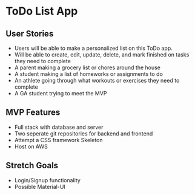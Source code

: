 # ToDo List App

## User Stories
<ul> 
<li>Users will be able to make a personalized list on this ToDo app.</li>
<li>Will be able to create, edit, update, delete, and mark finished on tasks they need to complete</li>
<li>A parent making a grocery list or chores around the house</li>
<li>A student making a list of homeworks or assignments to do</li>
<li>An athlete going through what workouts or exercises they need to complete</li>
<li>A GA student trying to meet the MVP</li>
</ul>

## MVP Features
<ul>
<li>Full stack with database and server</li>
<li>Two seperate git repositories for backend and frontend</li>
<li>Attempt a CSS framework Skeleton</li>
<li>Host on AWS</li>
</ul>

## Stretch Goals
<ul>
<li>Login/Signup functionality</li>
<li>Possible Material-UI</li>
</ul>